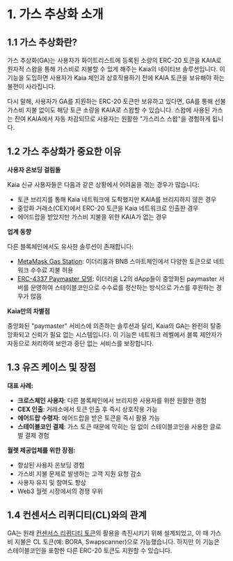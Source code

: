 # 1. 가스 추상화 소개

## 1.1 가스 추상화란?

가스 추상화(GA)는 사용자가 화이트리스트에 등록된 소량의 ERC-20 토큰을 KAIA로 원자적 스왑을 통해 가스비로 지불할 수 있게 해주는 Kaia의 네이티브 솔루션입니다. 이 기능을 도입하면 사용자가 Kaia 체인과 상호작용하기 전에 KAIA 토큰을 보유해야 하는 불편이 사라집니다.

다시 말해, 사용자가 GA를 지원하는 ERC-20 토큰만 보유하고 있다면, GA를 통해 선불 가스비 지불 없이도 해당 토큰 소량을 KAIA로 스왑할 수 있습니다. 스왑에 사용된 가스는 잔여 KAIA에서 자동 차감되므로 사용자는 원활한 "가스리스 스왑"을 경험하게 됩니다.

## 1.2 가스 추상화가 중요한 이유

**사용자 온보딩 걸림돌**

Kaia 신규 사용자들은 다음과 같은 상황에서 어려움을 겪는 경우가 많습니다:

- 토큰 브리지를 통해 Kaia 네트워크에 도착했지만 KAIA를 브리지하지 않은 경우
- 중앙화 거래소(CEX)에서 ERC-20 토큰을 Kaia 네트워크로 인출한 경우
- 에어드랍을 받았지만 가스비 지불을 위한 KAIA가 없는 경우

**업계 동향**

다른 블록체인에서도 유사한 솔루션이 존재합니다:

- [MetaMask Gas Station](https://metamask.io/ko/news/metamask-feature-update-gas-station): 이더리움과 BNB 스마트체인에서 다양한 토큰으로 네트워크 수수료 지불 허용
- [ERC-4337 Paymaster 모델](https://docs.erc4337.io/paymasters): 이더리움 L2의 dApp들이 중앙화된 paymaster 서버를 운영하여 스테이블코인으로 수수료를 정산하는 방식으로 가스를 후원하는 경우가 많음

**Kaia만의 차별점**

중앙화된 "paymaster" 서비스에 의존하는 솔루션과 달리, Kaia의 GA는 완전히 탈중앙화되고 신뢰가 필요 없는 시스템입니다. 이 기능은 네트워크 레벨에서 블록 제안자가 자동으로 처리하여 보안과 중단 없는 서비스를 보장합니다.

## 1.3 유즈 케이스 및 장점

**대표 사례:**

- **크로스체인 사용자**: 다른 블록체인에서 브리지한 사용자를 위한 원활한 경험
- **CEX 인출**: 거래소에서 토큰 인출 후 즉시 상호작용 가능
- **에어드랍 수령자**: 에어드랍을 받은 토큰을 즉시 활용 가능
- **스테이블코인 결제**: 가스 토큰 때문에 막히는 일 없이 스테이블코인을 사용한 글로벌 결제 경험

**월렛 제공업체를 위한 장점:**

- 향상된 사용자 온보딩 경험
- 가스비 지불 문제로 발생하는 고객 지원 요청 감소
- 사용자 유지 및 참여도 향상
- Web3 월렛 시장에서의 경쟁 우위

## 1.4 컨센서스 리퀴디티(CL)와의 관계

GA는 원래 [컨센서스 리퀴디티 토큰](https://medium.com/kaiachain/%EB%B8%94%EB%A1%9D%EC%B2%B4%EC%9D%B8-%EC%9C%A0%EB%8F%99%EC%84%B1-%EA%B3%B5%EA%B8%89%EC%9D%98-%EC%83%88%EB%A1%9C%EC%9A%B4-%ED%8C%A8%EB%9F%AC%EB%8B%A4%EC%9E%84%EC%9D%84-%EC%A0%9C%EC%8B%9C%ED%95%A9%EB%8B%88%EB%8B%A4-kaia-consensus-liquidity-ff6ed20a155f)의 활용을 촉진시키기 위해 설계되었고, 이 때 가스비 지불은 CL 토큰(예: BORA, Swapscanner)으로 가능했습니다. 하지만 이 기능은 스테이블코인을 포함한 다른 ERC-20 토큰도 지원할 수 있습니다.
